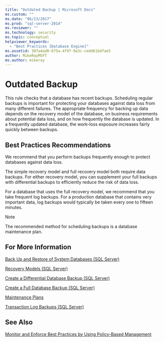 ```yaml
---
title: "Outdated Backup | Microsoft Docs"
ms.custom: ""
ms.date: "06/13/2017"
ms.prod: "sql-server-2014"
ms.reviewer: ""
ms.technology: security
ms.topic: conceptual
helpviewer_keywords: 
  - "Best Practices [Database Engine]"
ms.assetid: 307a4ad0-675a-4f97-9a3c-cedd61bdfae5
author: MikeRayMSFT
ms.author: mikeray
---
```

# Outdated Backup
  This rule checks that a database has recent backups. Scheduling regular backups is important for protecting your databases against data loss from many different failures. The appropriate frequency for backing up data depends on the recovery model of the database, on business requirements about potential data loss, and on how frequently the database is updated. In a frequently updated database, the work-loss exposure increases fairly quickly between backups.  
  
## Best Practices Recommendations  
 We recommend that you perform backups frequently enough to protect databases against data loss.  
  
 The simple recovery model and full recovery model both require data backups. For either recovery model, you can supplement your full backups with differential backups to efficiently reduce the risk of data loss.  
  
 For a database that uses the full recovery model, we recommend that you take frequent log backups. For a production database that contains very important data, log backups would typically be taken every one to fifteen minutes.  
  
> [!NOTE]  
>  The recommended method for scheduling backups is a database maintenance plan.  
  
## For More Information  
 [Back Up and Restore of System Databases &#40;SQL Server&#41;](../backup-restore/back-up-and-restore-of-system-databases-sql-server.md)  
  
 [Recovery Models &#40;SQL Server&#41;](../backup-restore/recovery-models-sql-server.md)  
  
 [Create a Differential Database Backup &#40;SQL Server&#41;](../backup-restore/create-a-differential-database-backup-sql-server.md)  
  
 [Create a Full Database Backup &#40;SQL Server&#41;](../backup-restore/create-a-full-database-backup-sql-server.md)  
  
 [Maintenance Plans](../maintenance-plans/maintenance-plans.md)  
  
 [Transaction Log Backups &#40;SQL Server&#41;](../backup-restore/transaction-log-backups-sql-server.md)  
  
## See Also  
 [Monitor and Enforce Best Practices by Using Policy-Based Management](monitor-and-enforce-best-practices-by-using-policy-based-management.md)  
  
  
